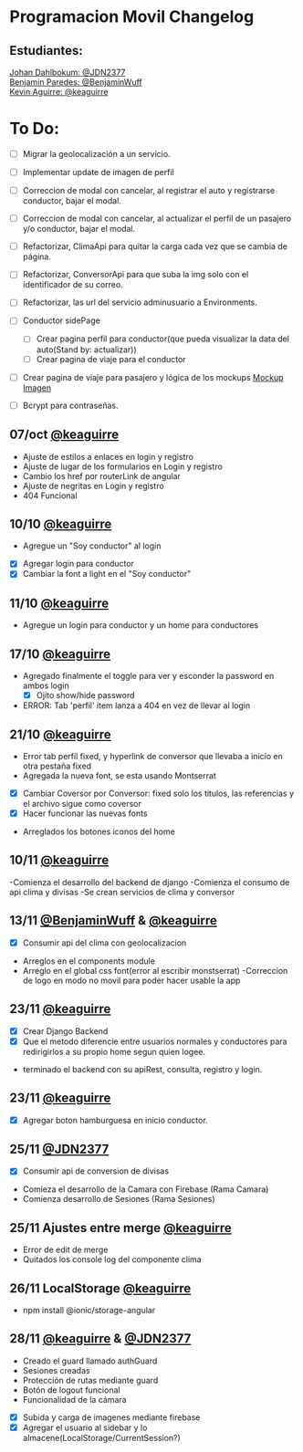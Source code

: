 # Programacion Movil Changelog

## Estudiantes:
[Johan Dahlbokum: @JDN2377](https://github.com/JDN2377)<br>
[Benjamin Paredes: @BenjaminWuff](https://github.com/BenjaminWuff)<br>
[Kevin Aguirre: @keaguirre](https://github.com/keaguirre)


# To Do:
- [ ] Migrar la geolocalización a un servicio.
- [ ] Implementar update de imagen de perfil
- [ ] Correccion de modal con cancelar, al registrar el auto y registrarse conductor, bajar el modal.
- [ ] Correccion de modal con cancelar, al actualizar el perfil de un pasajero y/o conductor, bajar el modal.
- [ ] Refactorizar, ClimaApi para quitar la carga cada vez que se cambia de página.
- [ ] Refactorizar, ConversorApi para que suba la img solo con el identificador de su correo.
- [ ] Refactorizar, las url del servicio adminusuario a Environments.
- [ ] Conductor sidePage
    - [ ] Crear pagina perfil para conductor(que pueda visualizar la data del auto(Stand by: actualizar))
    - [ ] Crear pagina de viaje para el conductor
- [ ] Crear pagina de viaje para pasajero y lógica de los mockups [Mockup Imagen](https://cdn.discordapp.com/attachments/707842934417915946/1049823609914396732/New_Wireframe_1.png)
- [ ] Bcrypt para contraseñas.


## 07/oct [@keaguirre](https://github.com/keaguirre)
- Ajuste de estilos a enlaces en login y registro
- Ajuste de lugar de los formularios en Login y registro
- Cambio los href por routerLink de angular
- Ajuste de negritas en Login y registro
- 404 Funcional

## 10/10 [@keaguirre](https://github.com/keaguirre)
- Agregue un "Soy conductor" al login
- [x] Agregar login para conductor
- [x] Cambiar la font a light en el "Soy conductor"

## 11/10 [@keaguirre](https://github.com/keaguirre)
- Agregue un login para conductor y un home para conductores

## 17/10 [@keaguirre](https://github.com/keaguirre)
- Agregado finalmente el toggle para ver y esconder la password en ambos login
    - [x] Ojito show/hide password
- ERROR: Tab 'perfil' item lanza a 404 en vez de llevar al login

## 21/10 [@keaguirre](https://github.com/keaguirre)
- Error tab perfil fixed, y hyperlink de conversor que llevaba a inicio en otra pestaña fixed
- Agregada la nueva font, se esta usando Montserrat
- [x] Cambiar Coversor por Conversor: fixed solo los titulos, las referencias y el archivo sigue como coversor
- [x] Hacer funcionar las nuevas fonts
- Arreglados los botones iconos del home

## 10/11 [@keaguirre](https://github.com/keaguirre)
-Comienza el desarrollo del backend de django
-Comienza el consumo de api clima y divisas
-Se crean servicios de clima y conversor

## 13/11 [@BenjaminWuff](https://github.com/BenjaminWuff) & [@keaguirre](https://github.com/keaguirre)
- [x] Consumir api del clima con geolocalizacion
- Arreglos en el components module
- Arreglo en el global css font(error al escribir monstserrat)
-Correccion de logo en modo no movil para poder hacer usable la app

## 23/11 [@keaguirre](https://github.com/keaguirre)
- [x] Crear Django Backend
- [x] Que el metodo diferencie entre usuarios normales y conductores para
redirigirlos a su propio home segun quien logee.
- terminado el backend con su apiRest, consulta, registro y login.

## 23/11 [@keaguirre](https://github.com/keaguirre)
- [x] Agregar boton hamburguesa en inicio conductor.

## 25/11 [@JDN2377](https://github.com/JDN2377)
- [x] Consumir api de conversion de divisas
- Comieza el desarrollo de la Camara con Firebase (Rama Camara)
- Comienza desarrollo de Sesiones (Rama Sesiones)

## 25/11 Ajustes entre merge [@keaguirre](https://github.com/keaguirre)
- Error de edit de merge
- Quitados los console log del componente clima

## 26/11 LocalStorage [@keaguirre](https://github.com/keaguirre)
- npm install @ionic/storage-angular

## 28/11 [@keaguirre](https://github.com/keaguirre) & [@JDN2377](https://github.com/JDN2377)
- Creado el guard llamado authGuard
- Sesiones creadas
- Protección de rutas mediante guard
- Botón de logout funcional
- Funcionalidad de la cámara
- [x] Subida y carga de imagenes mediante firebase
- [x] Agregar el usuario al sidebar y lo almacene(LocalStorage/CurrentSession?)